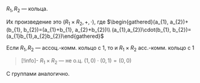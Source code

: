 $R_{1}, R_{2}$ — кольца.

Их произведение это $(R_{1} \times R_{2}, +, \cdot)$, где $\begin{gathered}(a_{1}, a_{2})+(b_{1}, b_{2})=(a_{1}+b_{1}, a_{2}+b_{2})\\ (a_{1},a_{2})\cdot(b_{1}, b_{2})=(a_{1}b_{1},a_{2}b_{2})\end{gathered}$

Если $R_{1}, R_{2}$ — ассоц.-комм. кольцо с 1, то и $R_{1}\times R_{2}$ асс.-комм. кольцо с 1

> [!info]- $R_{1}\times R_{2}$ — не о.ц.
> $(1, 0)\cdot(0, 1)=(0, 0)$

С группами аналогично.